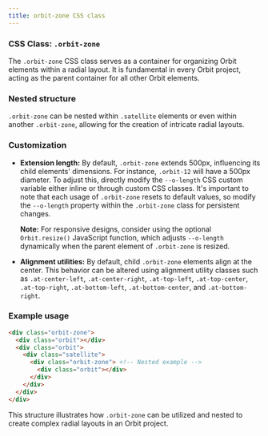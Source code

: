 ```yaml
---
title: orbit-zone CSS class
---
```

### CSS Class: `.orbit-zone`

The `.orbit-zone` CSS class serves as a container for organizing Orbit elements within a radial layout. It is fundamental in every Orbit project, acting as the parent container for all other Orbit elements.

### Nested structure

`.orbit-zone` can be nested within `.satellite` elements or even within another `.orbit-zone`, allowing for the creation of intricate radial layouts.

### Customization

- **Extension length:** By default, `.orbit-zone` extends 500px, influencing its child elements' dimensions. For instance, `.orbit-12` will have a 500px diameter. To adjust this, directly modify the `--o-length` CSS custom variable either inline or through custom CSS classes. It's important to note that each usage of `.orbit-zone` resets to default values, so modify the `--o-length` property within the `.orbit-zone` class for persistent changes.

  **Note:** For responsive designs, consider using the optional `Orbit.resize()` JavaScript function, which adjusts `--o-length` dynamically when the parent element of `.orbit-zone` is resized.

- **Alignment utilities:** By default, child `.orbit-zone` elements align at the center. This behavior can be altered using alignment utility classes such as `.at-center-left`, `.at-center-right`, `.at-top-left`, `.at-top-center`, `.at-top-right`, `.at-bottom-left`, `.at-bottom-center`, and `.at-bottom-right`.

### Example usage

```html
<div class="orbit-zone">
  <div class="orbit"></div>
  <div class="orbit">
    <div class="satellite">
      <div class="orbit-zone"> <!-- Nested example -->
        <div class="orbit"></div>
      </div>
    </div>
  </div>
</div>
```

This structure illustrates how `.orbit-zone` can be utilized and nested to create complex radial layouts in an Orbit project.